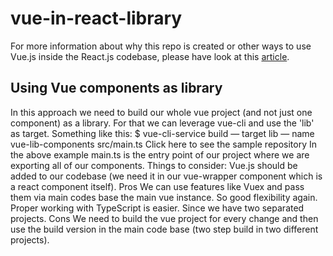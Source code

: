# vue-in-react-library
For more information about why this repo is created or other ways to use Vue.js inside the React.js codebase, please have look at this [article](https://medium.com/@aliafsah1988/how-to-usevue-js-inside-react-js-code-base-properly-3380f09b60f7).


## Using Vue components as library
In this approach we need to build our whole vue project (and not just one component) as a library. For that we can leverage vue-cli and use the 'lib' as target. Something like this:
$ vue-cli-service build — target lib — name vue-lib-components src/main.ts
Click here to see the sample repository
In the above example main.ts is the entry point of our project where we are exporting all of our components.
Things to consider:
Vue.js should be added to our codebase (we need it in our vue-wrapper component which is a react component itself).
Pros
We can use features like Vuex and pass them via main codes base the main vue instance. So good flexibility again.
Proper working with TypeScript is easier. Since we have two separated projects.
Cons
We need to build the vue project for every change and then use the build version in the main code base (two step build in two different projects).
